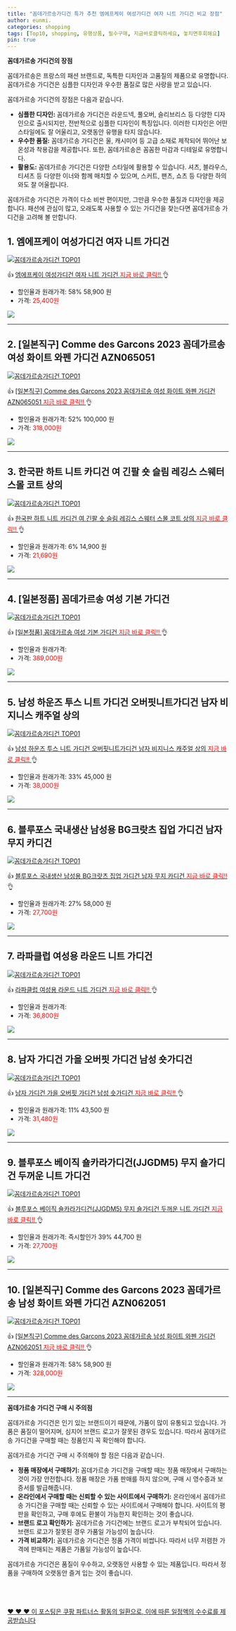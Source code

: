 ```yaml
---
title: "꼼데가르송가디건 특가 추천 엠에프케이 여성가디건 여자 니트 가디건 비교 장점"
author: eunmi.
categories: shopping
tags: [Top10, shopping, 유행상품, 필수구매, 지금바로클릭하세요, 놓치면후회해요]
pin: true
---
```

**꼼데가르송 가디건의 장점**

꼼데가르송은 프랑스의 패션 브랜드로, 독특한 디자인과 고품질의 제품으로 유명합니다. 꼼데가르송 가디건은 심플한 디자인과 우수한 품질로 많은 사랑을 받고 있습니다.

꼼데가르송 가디건의 장점은 다음과 같습니다.

* **심플한 디자인:** 꼼데가르송 가디건은 라운드넥, 풀오버, 슬리브리스 등 다양한 디자인으로 출시되지만, 전반적으로 심플한 디자인이 특징입니다. 이러한 디자인은 어떤 스타일에도 잘 어울리고, 오랫동안 유행을 타지 않습니다.
* **우수한 품질:** 꼼데가르송 가디건은 울, 캐시미어 등 고급 소재로 제작되어 뛰어난 보온성과 착용감을 제공합니다. 또한, 꼼데가르송은 꼼꼼한 마감과 디테일로 유명합니다.
* **활용도:** 꼼데가르송 가디건은 다양한 스타일에 활용할 수 있습니다. 셔츠, 블라우스, 티셔츠 등 다양한 이너와 함께 매치할 수 있으며, 스커트, 팬츠, 쇼츠 등 다양한 하의와도 잘 어울립니다.

꼼데가르송 가디건은 가격이 다소 비싼 편이지만, 그만큼 우수한 품질과 디자인을 제공합니다. 패션에 관심이 많고, 오래도록 사용할 수 있는 가디건을 찾는다면 꼼데가르송 가디건을 고려해 볼 만합니다.

   

## 1. 엠에프케이 여성가디건 여자 니트 가디건

[![꼼데가르송가디건 TOP01](https://thumbnail7.coupangcdn.com/thumbnails/remote/230x230ex/image/vendor_inventory/252b/dbc32e6df6c13d6ddfe287567cc0aadf57ad5571a4749a97cdb351393ea5.jpg)](https://link.coupang.com/re/AFFSDP?lptag=AF3617701&subid=GithubCoopas&pageKey=7608299094&traceid=V0-153&itemId=20143570027&vendorItemId=87236898694)


👍 [엠에프케이 여성가디건 여자 니트 가디건 <font color=red> 지금 바로 클릭!! </font> ](https://link.coupang.com/re/AFFSDP?lptag=AF3617701&subid=GithubCoopas&pageKey=7608299094&traceid=V0-153&itemId=20143570027&vendorItemId=87236898694) 👌 


- 할인율과 원래가격: 58%  58,900   원
- 가격: <span style='color:red'>25,400원</span>

[![](/discount_price.png)](https://link.coupang.com/re/AFFSDP?lptag=AF3617701&subid=GithubCoopas&pageKey=7608299094&traceid=V0-153&itemId=20143570027&vendorItemId=87236898694)

---


   

## 2. [일본직구] Comme des Garcons 2023 꼼데가르송 여성 화이트 와펜 가디건 AZN065051

[![꼼데가르송가디건 TOP01](https://thumbnail7.coupangcdn.com/thumbnails/remote/230x230ex/image/vendor_inventory/cc73/7152f887197d18404876db6999951ba53df62788332eb4ca300138c31b23.jpg)](https://link.coupang.com/re/AFFSDP?lptag=AF3617701&subid=GithubCoopas&pageKey=6133547490&traceid=V0-153&itemId=11713253061&vendorItemId=71982720411)


👍 [[일본직구] Comme des Garcons 2023 꼼데가르송 여성 화이트 와펜 가디건 AZN065051 <font color=red> 지금 바로 클릭!! </font> ](https://link.coupang.com/re/AFFSDP?lptag=AF3617701&subid=GithubCoopas&pageKey=6133547490&traceid=V0-153&itemId=11713253061&vendorItemId=71982720411) 👌 


- 할인율과 원래가격: 52%  100,000   원
- 가격: <span style='color:red'>318,000원</span>

[![](/discount_price.png)](https://link.coupang.com/re/AFFSDP?lptag=AF3617701&subid=GithubCoopas&pageKey=6133547490&traceid=V0-153&itemId=11713253061&vendorItemId=71982720411)

---


   

## 3. 한국판 하트 니트 카디건 여 긴팔 숏 슬림 레깅스 스웨터 스몰 코트 상의

[![꼼데가르송가디건 TOP01](https://thumbnail9.coupangcdn.com/thumbnails/remote/230x230ex/image/vendor_inventory/b2ae/0f6d6d01ffdad462724c2e540c463380af4e5d3f78417c727d54ac08e12e.jpg)](https://link.coupang.com/re/AFFSDP?lptag=AF3617701&subid=GithubCoopas&pageKey=7527453815&traceid=V0-153&itemId=19756475567&vendorItemId=86876561037)


👍 [한국판 하트 니트 카디건 여 긴팔 숏 슬림 레깅스 스웨터 스몰 코트 상의 <font color=red> 지금 바로 클릭!! </font> ](https://link.coupang.com/re/AFFSDP?lptag=AF3617701&subid=GithubCoopas&pageKey=7527453815&traceid=V0-153&itemId=19756475567&vendorItemId=86876561037) 👌 


- 할인율과 원래가격: 6%  14,900   원
- 가격: <span style='color:red'>21,690원</span>

[![](/discount_price.png)](https://link.coupang.com/re/AFFSDP?lptag=AF3617701&subid=GithubCoopas&pageKey=7527453815&traceid=V0-153&itemId=19756475567&vendorItemId=86876561037)

---


   

## 4. [일본정품] 꼼데가르송 여성 기본 가디건

[![꼼데가르송가디건 TOP01](https://thumbnail9.coupangcdn.com/thumbnails/remote/230x230ex/image/vendor_inventory/736b/6bbf26b73365b484cbe0a8451ceaa390304bccfc2cc3acc33e59ed2de30a.png)](https://link.coupang.com/re/AFFSDP?lptag=AF3617701&subid=GithubCoopas&pageKey=302931849&traceid=V0-153&itemId=952725377&vendorItemId=5347926114)


👍 [[일본정품] 꼼데가르송 여성 기본 가디건 <font color=red> 지금 바로 클릭!! </font> ](https://link.coupang.com/re/AFFSDP?lptag=AF3617701&subid=GithubCoopas&pageKey=302931849&traceid=V0-153&itemId=952725377&vendorItemId=5347926114) 👌 


- 할인율과 원래가격: 
- 가격: <span style='color:red'>389,000원</span>

[![](/discount_price.png)](https://link.coupang.com/re/AFFSDP?lptag=AF3617701&subid=GithubCoopas&pageKey=302931849&traceid=V0-153&itemId=952725377&vendorItemId=5347926114)

---


   

## 5. 남성 하운즈 투스 니트 가디건 오버핏니트가디건 남자 비지니스 캐주얼 상의

[![꼼데가르송가디건 TOP01](https://thumbnail6.coupangcdn.com/thumbnails/remote/230x230ex/image/vendor_inventory/1392/9fea3f2fcc4789f6606c00037354e677f589279d8bee26aefa0a66d980ed.png)](https://link.coupang.com/re/AFFSDP?lptag=AF3617701&subid=GithubCoopas&pageKey=7662956876&traceid=V0-153&itemId=20420097463&vendorItemId=87501706899)


👍 [남성 하운즈 투스 니트 가디건 오버핏니트가디건 남자 비지니스 캐주얼 상의 <font color=red> 지금 바로 클릭!! </font> ](https://link.coupang.com/re/AFFSDP?lptag=AF3617701&subid=GithubCoopas&pageKey=7662956876&traceid=V0-153&itemId=20420097463&vendorItemId=87501706899) 👌 


- 할인율과 원래가격: 33%  45,000   원
- 가격: <span style='color:red'>38,000원</span>

[![](/discount_price.png)](https://link.coupang.com/re/AFFSDP?lptag=AF3617701&subid=GithubCoopas&pageKey=7662956876&traceid=V0-153&itemId=20420097463&vendorItemId=87501706899)

---


   

## 6. 블루포스 국내생산 남성용 BG크랏츠 집업 가디건 남자 무지 카디건

[![꼼데가르송가디건 TOP01](https://thumbnail7.coupangcdn.com/thumbnails/remote/230x230ex/image/vendor_inventory/b665/2a8cc78fa70a491ac1abf3da86b78e4e0fbb4f7b344153a55a375af57ff3.jpg)](https://link.coupang.com/re/AFFSDP?lptag=AF3617701&subid=GithubCoopas&pageKey=2352923047&traceid=V0-153&itemId=4081982321&vendorItemId=72065994182)


👍 [블루포스 국내생산 남성용 BG크랏츠 집업 가디건 남자 무지 카디건 <font color=red> 지금 바로 클릭!! </font> ](https://link.coupang.com/re/AFFSDP?lptag=AF3617701&subid=GithubCoopas&pageKey=2352923047&traceid=V0-153&itemId=4081982321&vendorItemId=72065994182) 👌 


- 할인율과 원래가격: 27%  58,000   원
- 가격: <span style='color:red'>27,700원</span>

[![](/discount_price.png)](https://link.coupang.com/re/AFFSDP?lptag=AF3617701&subid=GithubCoopas&pageKey=2352923047&traceid=V0-153&itemId=4081982321&vendorItemId=72065994182)

---


   

## 7. 라파클럽 여성용 라운드 니트 가디건

[![꼼데가르송가디건 TOP01](https://thumbnail8.coupangcdn.com/thumbnails/remote/230x230ex/image/vendor_inventory/8a1b/1c18751d9bc01dd4c80d87ba4a9988cf1b1889574c24b428bcfad6d4caa5.jpg)](https://link.coupang.com/re/AFFSDP?lptag=AF3617701&subid=GithubCoopas&pageKey=6810084686&traceid=V0-153&itemId=16107100606&vendorItemId=83304605359)


👍 [라파클럽 여성용 라운드 니트 가디건 <font color=red> 지금 바로 클릭!! </font> ](https://link.coupang.com/re/AFFSDP?lptag=AF3617701&subid=GithubCoopas&pageKey=6810084686&traceid=V0-153&itemId=16107100606&vendorItemId=83304605359) 👌 


- 할인율과 원래가격: 
- 가격: <span style='color:red'>36,800원</span>

[![](/discount_price.png)](https://link.coupang.com/re/AFFSDP?lptag=AF3617701&subid=GithubCoopas&pageKey=6810084686&traceid=V0-153&itemId=16107100606&vendorItemId=83304605359)

---


   

## 8. 남자 가디건 가을 오버핏 가디건 남성 숏가디건

[![꼼데가르송가디건 TOP01](https://thumbnail9.coupangcdn.com/thumbnails/remote/230x230ex/image/vendor_inventory/9791/efb44b5055f6fac809a993573934f6d031fd1b5711ba398a6376ed20283d.png)](https://link.coupang.com/re/AFFSDP?lptag=AF3617701&subid=GithubCoopas&pageKey=7607399111&traceid=V0-153&itemId=20139448704&vendorItemId=87233021234)


👍 [남자 가디건 가을 오버핏 가디건 남성 숏가디건 <font color=red> 지금 바로 클릭!! </font> ](https://link.coupang.com/re/AFFSDP?lptag=AF3617701&subid=GithubCoopas&pageKey=7607399111&traceid=V0-153&itemId=20139448704&vendorItemId=87233021234) 👌 


- 할인율과 원래가격: 11%  43,500   원
- 가격: <span style='color:red'>31,480원</span>

[![](/discount_price.png)](https://link.coupang.com/re/AFFSDP?lptag=AF3617701&subid=GithubCoopas&pageKey=7607399111&traceid=V0-153&itemId=20139448704&vendorItemId=87233021234)

---


   

## 9. 블루포스 베이직 숄카라가디건(JJGDM5) 무지 숄가디건 두꺼운 니트 가디건

[![꼼데가르송가디건 TOP01](https://thumbnail6.coupangcdn.com/thumbnails/remote/230x230ex/image/vendor_inventory/52c5/8b0e0b2e5f4ed80a9df408de24fcf6f51fb743412c52bc814538cacafa0a.jpg)](https://link.coupang.com/re/AFFSDP?lptag=AF3617701&subid=GithubCoopas&pageKey=7518627527&traceid=V0-153&itemId=19715204093&vendorItemId=5528206536)


👍 [블루포스 베이직 숄카라가디건(JJGDM5) 무지 숄가디건 두꺼운 니트 가디건 <font color=red> 지금 바로 클릭!! </font> ](https://link.coupang.com/re/AFFSDP?lptag=AF3617701&subid=GithubCoopas&pageKey=7518627527&traceid=V0-153&itemId=19715204093&vendorItemId=5528206536) 👌 


- 할인율과 원래가격: 즉시할인가 39%  44,700   원
- 가격: <span style='color:red'>27,700원</span>

[![](/discount_price.png)](https://link.coupang.com/re/AFFSDP?lptag=AF3617701&subid=GithubCoopas&pageKey=7518627527&traceid=V0-153&itemId=19715204093&vendorItemId=5528206536)

---


   

## 10. [일본직구] Comme des Garcons 2023 꼼데가르송 남성 화이트 와펜 가디건 AZN062051

[![꼼데가르송가디건 TOP01](https://thumbnail7.coupangcdn.com/thumbnails/remote/230x230ex/image/vendor_inventory/aa4c/8ccc099dddece9f88f1339e51b213a07ed2681f8214efa30a248113298de.jpg)](https://link.coupang.com/re/AFFSDP?lptag=AF3617701&subid=GithubCoopas&pageKey=6133547466&traceid=V0-153&itemId=11713252938&vendorItemId=71982718581)


👍 [[일본직구] Comme des Garcons 2023 꼼데가르송 남성 화이트 와펜 가디건 AZN062051 <font color=red> 지금 바로 클릭!! </font> ](https://link.coupang.com/re/AFFSDP?lptag=AF3617701&subid=GithubCoopas&pageKey=6133547466&traceid=V0-153&itemId=11713252938&vendorItemId=71982718581) 👌 


- 할인율과 원래가격: 58%  58,900   원
- 가격: <span style='color:red'>328,000원</span>

[![](/discount_price.png)](https://link.coupang.com/re/AFFSDP?lptag=AF3617701&subid=GithubCoopas&pageKey=6133547466&traceid=V0-153&itemId=11713252938&vendorItemId=71982718581)

---
**꼼데가르송 가디건 구매 시 주의점**

꼼데가르송 가디건은 인기 있는 브랜드이기 때문에, 가품이 많이 유통되고 있습니다. 가품은 품질이 떨어지며, 심지어 브랜드 로고가 잘못된 경우도 있습니다. 따라서 꼼데가르송 가디건을 구매할 때는 정품인지 꼭 확인해야 합니다.

꼼데가르송 가디건 구매 시 주의해야 할 점은 다음과 같습니다.

* **정품 매장에서 구매하기:** 꼼데가르송 가디건을 구매할 때는 정품 매장에서 구매하는 것이 가장 안전합니다. 정품 매장은 가품 판매를 하지 않으며, 구매 시 영수증과 보증서를 발급해줍니다.
* **온라인에서 구매할 때는 신뢰할 수 있는 사이트에서 구매하기:** 온라인에서 꼼데가르송 가디건을 구매할 때는 신뢰할 수 있는 사이트에서 구매해야 합니다. 사이트의 평판을 확인하고, 구매 후에도 환불이 가능한지 확인하는 것이 좋습니다.
* **브랜드 로고 확인하기:** 꼼데가르송 가디건에는 브랜드 로고가 부착되어 있습니다. 브랜드 로고가 잘못된 경우 가품일 가능성이 높습니다.
* **가격 비교하기:** 꼼데가르송 가디건은 정품 가격이 비쌉니다. 따라서 너무 저렴한 가격에 판매되는 제품은 가품일 가능성이 높습니다.

꼼데가르송 가디건은 품질이 우수하고, 오랫동안 사용할 수 있는 제품입니다. 따라서 정품을 구매하여 오랫동안 즐겨 입는 것이 좋습니다.<br><br><br><br><br> [ ❤ ❤ ❤ 이 포스팅은 쿠팡 파트너스 활동의 일환으로, 이에 따른 일정액의 수수료를 제공받습니다](https://link.coupang.com/a/bcEFyh)